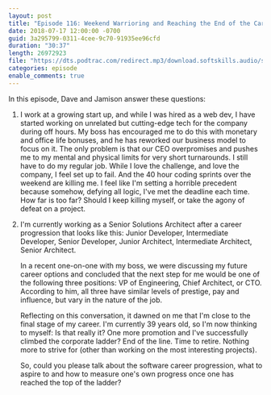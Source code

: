 ```yaml
---
layout: post
title: "Episode 116: Weekend Warrioring and Reaching the End of the Career Ladder"
date: 2018-07-17 12:00:00 -0700
guid: 3a295799-0311-4cee-9c70-91935ee96cfd
duration: "30:37"
length: 26972923
file: "https://dts.podtrac.com/redirect.mp3/download.softskills.audio/sse-116.mp3"
categories: episode
enable_comments: true
---
```


In this episode, Dave and Jamison answer these questions:

1. I work at a growing start up, and while I was hired as a web dev, I have started working on unrelated but cutting-edge tech for the company during off hours.  My boss has encouraged me to do this with monetary and office life bonuses, and he has reworked our business model to focus on it. The only problem is that our CEO overpromises and pushes me to my mental and physical limits for very short turnarounds. I still have to do my regular job.  While I love the challenge, and love the company, I feel set up to fail. And the 40 hour coding sprints over the weekend are killing me. I feel like I'm setting a horrible precedent because somehow, defying all logic, I've met the deadline each time.  How far is too far? Should I keep killing myself, or take the agony of defeat on a project.

2. I'm currently working as a Senior Solutions Architect after a career progression that looks like this: Junior Developer, Intermediate Developer, Senior Developer, Junior Architect, Intermediate Architect, Senior Architect.

   In a recent one-on-one with my boss, we were discussing my future career options and concluded that the next step for me would be one of the following three positions: VP of Engineering, Chief Architect, or CTO. According to him, all three have similar levels of prestige, pay and influence, but vary in the nature of the job.

   Reflecting on this conversation, it dawned on me that I'm close to the final stage of my career. I'm currently 39 years old, so I'm now thinking to myself: Is that really it? One more promotion and I've successfully climbed the corporate ladder? End of the line. Time to retire. Nothing more to strive for (other than working on the most interesting projects).

   So, could you please talk about the software career progression, what to aspire to and how to measure one's own progress once one has reached the top of the ladder?
